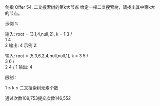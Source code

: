 剑指 Offer 54. 二叉搜索树的第k大节点
给定一棵二叉搜索树，请找出其中第k大的节点。



示例 1:

输入: root = [3,1,4,null,2], k = 1
3
/ \
1   4
\
2
输出: 4
示例 2:

输入: root = [5,3,6,2,4,null,null,1], k = 3
5
/ \
3   6
/ \
2   4
/
1
输出: 4


限制：

1 ≤ k ≤ 二叉搜索树元素个数

通过次数109,753提交次数146,552